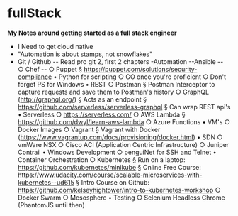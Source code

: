 # fullStack

**My Notes around getting started as a full stack engineer**
- I Need to get cloud native
- "Automation is about stamps, not snowflakes"
-  Git / Github
-- Read pro git 2, first 2 chapters
-Automation
--Ansible
--		○ Chef
--		○ Puppet
			§ https://puppet.com/solutions/security-compliance
	• Python for scripting
		○ GO once you're proficient
		○ Don't forget PS for Windows
	• REST
		○ Postman
			§ Postman Interceptor to capture requests and save them to Postman's history
		○ GraphQL (http://graphql.org/)
			§ Acts as an endpoint
			§ https://github.com/serverless/serverless-graphql
			§ Can wrap REST api's
	• Serverless
		○ https://serverless.com/
		○ AWS Lambda
			§ https://github.com/dwyl/learn-aws-lambda
		○ Azure Functions
	• VM's
		○ Docker Images
		○ Vagrant
			§ Vagrant with Docker (https://www.vagrantup.com/docs/provisioning/docker.html)
	• SDN
		○ vmWare NSX
		○ Cisco ACI (Application Centric Infrastructure)
		○ Juniper Contrail
	• Windows Development
		○ penguiNet for SSH and Telnet
	• Container Orchestration
		○ Kubernetes
			§ Run on a laptop: https://github.com/kubernetes/minikube
			§ Online Free Course: https://www.udacity.com/course/scalable-microservices-with-kubernetes--ud615
			§ Intro Course on Github: https://github.com/kelseyhightower/intro-to-kubernetes-workshop
		○ Docker Swarm
		○ Mesosphere
	• Testing
		○ Selenium
Headless Chrome (PhantomJS until then)
